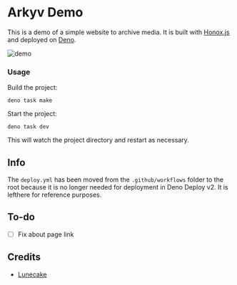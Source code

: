 # Arkyv Demo

This is a demo of a simple website to archive media. It is built with [Honox.js](https://github.com/honojs/honox) and deployed on [Deno](https://deno.com/deploy).

![demo](demo.png)

### Usage

Build the project:

```
deno task make
```

Start the project:

```
deno task dev
```

This will watch the project directory and restart as necessary.

## Info
The `deploy.yml` has been moved from the `.github/workflows` folder to the root because it is no longer needed for deployment in Deno Deploy v2. It is lefthere for reference purposes.

## To-do
- [ ] Fix about page link

## Credits
- [Lunecake](https://lunecake.com)

